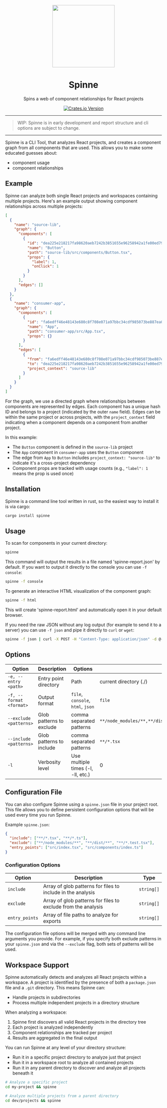 <p align="center">
<img src="https://i.imghippo.com/files/wZYd5959gc.png" height="200">
</p>

<h1 align="center">
  Spinne
</h1>
<p align="center">
Spins a web of component relationships for React projects
</p>
<p align="center">
  <a href="https://crates.io/crates/spinne"><img alt="Crates.io Version" src="https://img.shields.io/crates/v/spinne?style=for-the-badge&label=%20"></a>
</p>

---

> WIP: Spinne is in early development and report structure and cli options are subject to change.

---

Spinne is a CLI Tool, that analyzes React projects, and creates a component graph from all components that are used. This allows you to make some educated guesses about:
- component usage
- component relationships

## Example

Spinne can analyze both single React projects and workspaces containing multiple projects. Here's an example output showing component relationships across multiple projects:

```json
[
  {
    "name": "source-lib",
    "graph": {
      "components": [
        {
          "id": "dea225e218217fa98620aeb7242b3851655e96258942a1fe00ed793a2c92f82a",
          "name": "Button",
          "path": "source-lib/src/components/Button.tsx",
          "props": {
            "label": 1,
            "onClick": 1
          }
        }
      ],
      "edges": []
    }
  },
  {
    "name": "consumer-app",
    "graph": {
      "components": [
        {
          "id": "fa6edff46e48143e680c8f708e071a97bbc34cdf985073be887ea0731c1232ea",
          "name": "App",
          "path": "consumer-app/src/App.tsx",
          "props": {}
        }
      ],
      "edges": [
        {
          "from": "fa6edff46e48143e680c8f708e071a97bbc34cdf985073be887ea0731c1232ea",
          "to": "dea225e218217fa98620aeb7242b3851655e96258942a1fe00ed793a2c92f82a",
          "project_context": "source-lib"
        }
      ]
    }
  }
]
```

For the graph, we use a directed graph where relationships between components are represented by edges. Each component has a unique hash ID and belongs to a project (indicated by the outer `name` field). Edges can be within the same project or across projects, with the `project_context` field indicating when a component depends on a component from another project.

In this example:
- The `Button` component is defined in the `source-lib` project
- The `App` component in `consumer-app` uses the `Button` component
- The edge from `App` to `Button` includes `project_context: "source-lib"` to indicate it's a cross-project dependency
- Component props are tracked with usage counts (e.g., `"label": 1` means the prop is used once)

## Installation

Spinne is a command line tool written in rust, so the easiest way to install it is via cargo:

```bash
cargo install spinne
```

## Usage

To scan for components in your current directory:

```bash
spinne
```

This command will output the results in a file named 'spinne-report.json' by default.
If you want to output it directly to the console you can use `-f console`:

```bash
spinne -f console
```

To generate an interactive HTML visualization of the component graph:

```bash
spinne -f html
```
This will create 'spinne-report.html' and automatically open it in your default browser.

If you need the raw JSON without any log output (for example to send it to a server) you can use `-f json` and pipe it directly to `curl` or `wget`:

```bash
spinne -f json | curl -X POST -H "Content-Type: application/json" -d @- https://example.com/api/store
```

## Options

| Option | Description | Options | Default |
| --- | --- | --- | --- |
| `-e, --entry <path>` | Entry point directory | Path | current directory (./) |
| `-f, --format <format>` | Output format | `file`, `console`, `html`, `json` | `file` |
| `--exclude <patterns>` | Glob patterns to exclude | comma separated patterns | `**/node_modules/**,**/dist/**,**/build/**,**/*.stories.tsx,**/*.test.tsx` |
| `--include <patterns>` | Glob patterns to include | comma separated patterns | `**/*.tsx` |
| `-l` | Verbosity level | Use multiple times (-l, -ll, etc.) | 0 |

## Configuration File

You can also configure Spinne using a `spinne.json` file in your project root. This file allows you to define persistent configuration options that will be used every time you run Spinne.

Example `spinne.json`:
```json
{
  "include": ["**/*.tsx", "**/*.ts"],
  "exclude": ["**/node_modules/**", "**/dist/**", "**/*.test.tsx"],
  "entry_points": ["src/index.tsx", "src/components/index.ts"]
}
```

### Configuration Options

| Option | Description | Type |
| --- | --- | --- |
| `include` | Array of glob patterns for files to include in the analysis | `string[]` |
| `exclude` | Array of glob patterns for files to exclude from the analysis | `string[]` |
| `entry_points` | Array of file paths to analyze for exports | `string[]` |

The configuration file options will be merged with any command line arguments you provide. For example, if you specify both exclude patterns in your `spinne.json` and via the `--exclude` flag, both sets of patterns will be used.

## Workspace Support

Spinne automatically detects and analyzes all React projects within a workspace. A project is identified by the presence of both a `package.json` file and a `.git` directory. This means Spinne can:

- Handle projects in subdirectories
- Process multiple independent projects in a directory structure

When analyzing a workspace:
1. Spinne first discovers all valid React projects in the directory tree
2. Each project is analyzed independently
3. Component relationships are tracked per project
4. Results are aggregated in the final output

You can run Spinne at any level of your directory structure:
- Run it in a specific project directory to analyze just that project
- Run it in a workspace root to analyze all contained projects
- Run it in any parent directory to discover and analyze all projects beneath it

```bash
# Analyze a specific project
cd my-project && spinne

# Analyze multiple projects from a parent directory
cd dev/projects && spinne
```
